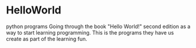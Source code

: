 # HelloWorld
python programs
Going through the book "Hello World!" second edition as a way to start learning programming. 
This is the programs they have us create as part of the learning fun.
